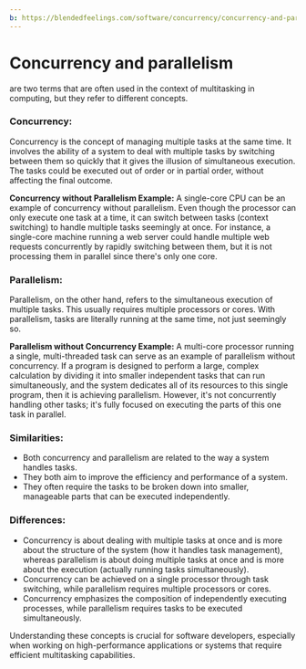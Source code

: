 ```yaml
---
b: https://blendedfeelings.com/software/concurrency/concurrency-and-parallelism.md
---
```


# Concurrency and parallelism 
are two terms that are often used in the context of multitasking in computing, but they refer to different concepts.

### Concurrency:

Concurrency is the concept of managing multiple tasks at the same time. It involves the ability of a system to deal with multiple tasks by switching between them so quickly that it gives the illusion of simultaneous execution. The tasks could be executed out of order or in partial order, without affecting the final outcome.

**Concurrency without Parallelism Example:**
A single-core CPU can be an example of concurrency without parallelism. Even though the processor can only execute one task at a time, it can switch between tasks (context switching) to handle multiple tasks seemingly at once. For instance, a single-core machine running a web server could handle multiple web requests concurrently by rapidly switching between them, but it is not processing them in parallel since there's only one core.

### Parallelism:

Parallelism, on the other hand, refers to the simultaneous execution of multiple tasks. This usually requires multiple processors or cores. With parallelism, tasks are literally running at the same time, not just seemingly so.

**Parallelism without Concurrency Example:**
A multi-core processor running a single, multi-threaded task can serve as an example of parallelism without concurrency. If a program is designed to perform a large, complex calculation by dividing it into smaller independent tasks that can run simultaneously, and the system dedicates all of its resources to this single program, then it is achieving parallelism. However, it's not concurrently handling other tasks; it's fully focused on executing the parts of this one task in parallel.

### Similarities:

- Both concurrency and parallelism are related to the way a system handles tasks.
- They both aim to improve the efficiency and performance of a system.
- They often require the tasks to be broken down into smaller, manageable parts that can be executed independently.

### Differences:

- Concurrency is about dealing with multiple tasks at once and is more about the structure of the system (how it handles task management), whereas parallelism is about doing multiple tasks at once and is more about the execution (actually running tasks simultaneously).
- Concurrency can be achieved on a single processor through task switching, while parallelism requires multiple processors or cores.
- Concurrency emphasizes the composition of independently executing processes, while parallelism requires tasks to be executed simultaneously.

Understanding these concepts is crucial for software developers, especially when working on high-performance applications or systems that require efficient multitasking capabilities.